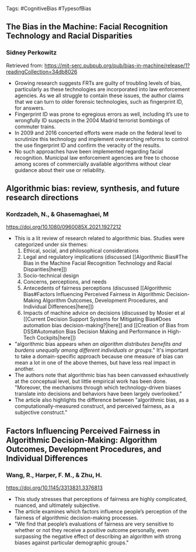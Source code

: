 Tags: #CognitiveBias #TypesofBias

## The Bias in the Machine: Facial Recognition Technology and Racial Disparities 
### Sidney Perkowitz
Retrieved from: https://mit-serc.pubpub.org/pub/bias-in-machine/release/1?readingCollection=34db8026
- Growing research suggests FRTs are guilty of troubling levels of bias, particularly as these technologies are incorporated into law enforcement agencies. As we all struggle to contain these issues, the author claims that we can turn to older forensic technologies, such as fingerprint ID, for answers. 
- Fingerprint ID was prone to egregious errors as well, including it’s use to wrongfully ID suspects in the 2004 Madrid terrorist bombings of commuter trains.
- In 2009 and 2016 concerted efforts were made on the federal level to scrutinize this technology and implement overarching reforms to control the use fingerprint ID and confirm the veracity of the results.
- No such approaches have been implemented regarding facial recognition. Municipal law enforcement agencies are free to choose among scores of commercially available algorithms without clear guidance about their use or reliability.

## Algorithmic bias: review, synthesis, and future research directions
### Kordzadeh, N., & Ghasemaghaei, M
https://doi.org/10.1080/0960085X.2021.1927212
 - This is a lit review of research related to algorithmic bias. Studies were categorized under six themes:
 	1. Ethical, social, and philosophical considerations
 	2. Legal and regulatory implications (discussed [[Algorithmic Bias#The Bias in the Machine Facial Recognition Technology and Racial Disparities|here]])
 	3. Socio-technical design
 	4. Concerns, perceptions, and needs
 	5. Antecedents of fairness perceptions (discussed [[Algorithmic Bias#Factors Influencing Perceived Fairness in Algorithmic Decision-Making Algorithm Outcomes, Development Procedures, and Individual Differences|here]])
 	6. Impacts of machine advice on decisions (discussed by Mosier et al [[Current Decision Support Systems for Mitigating Bias#Does automation bias decision-making?|here]] and [[Creation of Bias from DSS#Automation Bias Decision Making and Performance in High-Tech Cockpits|here]])
 - "algorithmic bias appears when _an algorithm distributes benefits and burdens unequally among different individuals or groups_." It's important to take a domain-specific approach because one measure of bias can mean a lot in one of the above themes, but have less real impact in another. 
 - The authors note that algorithmic bias has been canvassed exhaustively at the conceptual level, but little empirical work has been done. "Moreover, the mechanisms through which technology-driven biases translate into decisions and behaviors have been largely overlooked."
 - The article also highlights the difference between "algorithmic bias, as a computationally-measured construct, and perceived fairness, as a subjective construct."
   
## Factors Influencing Perceived Fairness in Algorithmic Decision-Making: Algorithm Outcomes, Development Procedures, and Individual Differences
### Wang, R., Harper, F. M., & Zhu, H.
https://doi.org/10.1145/3313831.3376813
- This study stresses that perceptions of fairness are highly complicated, nuanced, and ultimately subjective.
- The article examines which factors influence people’s perception of the fairness of algorithmic decision-making processes.
- "We find that people’s evaluations of fairness are very sensitive to whether or not they receive a positive outcome personally, even surpassing the negative effect of describing an algorithm with strong biases against particular demographic groups."
